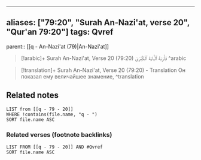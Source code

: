 
---
aliases: ["79:20", "Surah An-Nazi'at, verse 20", "Qur'an 79:20"]
tags: Qvref
---

parent:: [[q - An-Nazi'at (79)|An-Nazi'at]]

> [!arabic]+ Surah An-Nazi'at, Verse 20 (79:20)
> <span class="quran-arabic">فَأَرَىٰهُ ٱلْـَٔايَةَ ٱلْكُبْرَىٰ</span>
^arabic

> [!translation]+ Surah An-Nazi'at, Verse 20 (79:20) - Translation
> Он показал ему величайшее знамение,
^translation



## Related notes
```dataview
LIST from [[q - 79 - 20]]
WHERE !contains(file.name, "q - ")
SORT file.name ASC
```

### Related verses (footnote backlinks)
```dataview
LIST FROM [[q - 79 - 20]] AND #Qvref
SORT file.name ASC
```

